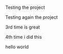 Testing the project


Testing again the project


3rd time is great

4th time i did this

hello world